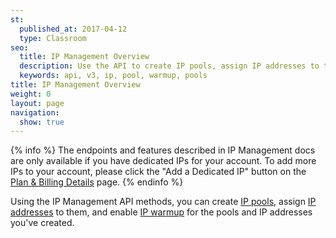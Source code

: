 ```yaml
---
st:
  published_at: 2017-04-12
  type: Classroom
seo:
  title: IP Management Overview
  description: Use the API to create IP pools, assign IP addresses to them, and enable IP warmup pools and IPs.
  keywords: api, v3, ip, pool, warmup, pools
title: IP Management Overview
weight: 0
layout: page
navigation:
  show: true
---
```

{% info %}
The endpoints and features described in IP Management docs are
only available if you have dedicated IPs for your account.
To add more IPs to your account, please click the "Add a Dedicated IP" button on the [Plan & Billing Details](https://app.sendgrid.com/settings/billing) page.
{% endinfo %}

Using the IP Management API methods, you can create [IP pools]({{root_url}}/API_Reference/Web_API_v3/IP_Management/ip_pools.html), assign
[IP addresses]({{root_url}}/API_Reference/Web_API_v3/IP_Management/ip_addresses.html) to them, and enable [IP warmup]({{root_url}}/API_Reference/Web_API_v3/IP_Management/ip_warmup.html) for the pools
and IP addresses you've created.
